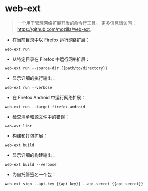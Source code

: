 # web-ext

> 一个用于管理网络扩展开发的命令行工具。
> 更多信息请访问：<https://github.com/mozilla/web-ext>。

- 在当前目录中以 Firefox 运行网络扩展：

`web-ext run`

- 从特定目录在 Firefox 中运行网络扩展：

`web-ext run --source-dir {{path/to/directory}}`

- 显示详细的执行输出：

`web-ext run --verbose`

- 在 Firefox Android 中运行网络扩展：

`web-ext run --target firefox-android`

- 检查清单和源文件中的错误：

`web-ext lint`

- 构建和打包扩展：

`web-ext build`

- 显示详细的构建输出：

`web-ext build --verbose`

- 为自托管签名一个包：

`web-ext sign --api-key {{api_key}} --api-secret {{api_secret}}`